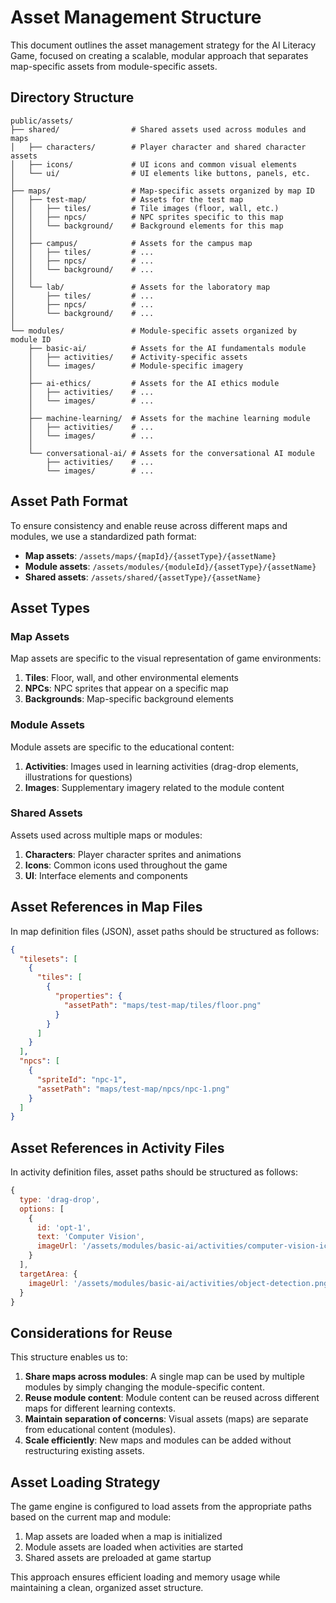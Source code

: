 # Asset Management Structure

This document outlines the asset management strategy for the AI Literacy Game, focused on creating a scalable, modular approach that separates map-specific assets from module-specific assets.

## Directory Structure

```
public/assets/
├── shared/                # Shared assets used across modules and maps
│   ├── characters/        # Player character and shared character assets
│   ├── icons/             # UI icons and common visual elements
│   └── ui/                # UI elements like buttons, panels, etc.
│
├── maps/                  # Map-specific assets organized by map ID
│   ├── test-map/          # Assets for the test map
│   │   ├── tiles/         # Tile images (floor, wall, etc.)
│   │   ├── npcs/          # NPC sprites specific to this map
│   │   └── background/    # Background elements for this map
│   │
│   ├── campus/            # Assets for the campus map
│   │   ├── tiles/         # ...
│   │   ├── npcs/          # ...
│   │   └── background/    # ...
│   │
│   └── lab/               # Assets for the laboratory map
│       ├── tiles/         # ...
│       ├── npcs/          # ...
│       └── background/    # ...
│
└── modules/               # Module-specific assets organized by module ID
    ├── basic-ai/          # Assets for the AI fundamentals module
    │   ├── activities/    # Activity-specific assets
    │   └── images/        # Module-specific imagery
    │
    ├── ai-ethics/         # Assets for the AI ethics module
    │   ├── activities/    # ...
    │   └── images/        # ...
    │
    ├── machine-learning/  # Assets for the machine learning module
    │   ├── activities/    # ...
    │   └── images/        # ...
    │
    └── conversational-ai/ # Assets for the conversational AI module
        ├── activities/    # ...
        └── images/        # ...
```

## Asset Path Format

To ensure consistency and enable reuse across different maps and modules, we use a standardized path format:

- **Map assets**: `/assets/maps/{mapId}/{assetType}/{assetName}`
- **Module assets**: `/assets/modules/{moduleId}/{assetType}/{assetName}`
- **Shared assets**: `/assets/shared/{assetType}/{assetName}`

## Asset Types

### Map Assets

Map assets are specific to the visual representation of game environments:

1. **Tiles**: Floor, wall, and other environmental elements
2. **NPCs**: NPC sprites that appear on a specific map
3. **Backgrounds**: Map-specific background elements

### Module Assets

Module assets are specific to the educational content:

1. **Activities**: Images used in learning activities (drag-drop elements, illustrations for questions)
2. **Images**: Supplementary imagery related to the module content

### Shared Assets

Assets used across multiple maps or modules:

1. **Characters**: Player character sprites and animations
2. **Icons**: Common icons used throughout the game
3. **UI**: Interface elements and components

## Asset References in Map Files

In map definition files (JSON), asset paths should be structured as follows:

```json
{
  "tilesets": [
    {
      "tiles": [
        {
          "properties": {
            "assetPath": "maps/test-map/tiles/floor.png"
          }
        }
      ]
    }
  ],
  "npcs": [
    {
      "spriteId": "npc-1",
      "assetPath": "maps/test-map/npcs/npc-1.png"
    }
  ]
}
```

## Asset References in Activity Files

In activity definition files, asset paths should be structured as follows:

```javascript
{
  type: 'drag-drop',
  options: [
    {
      id: 'opt-1',
      text: 'Computer Vision',
      imageUrl: '/assets/modules/basic-ai/activities/computer-vision-icon.png'
    }
  ],
  targetArea: {
    imageUrl: '/assets/modules/basic-ai/activities/object-detection.png'
  }
}
```

## Considerations for Reuse

This structure enables us to:

1. **Share maps across modules**: A single map can be used by multiple modules by simply changing the module-specific content.
2. **Reuse module content**: Module content can be reused across different maps for different learning contexts.
3. **Maintain separation of concerns**: Visual assets (maps) are separate from educational content (modules).
4. **Scale efficiently**: New maps and modules can be added without restructuring existing assets.

## Asset Loading Strategy

The game engine is configured to load assets from the appropriate paths based on the current map and module:

1. Map assets are loaded when a map is initialized
2. Module assets are loaded when activities are started
3. Shared assets are preloaded at game startup

This approach ensures efficient loading and memory usage while maintaining a clean, organized asset structure. 